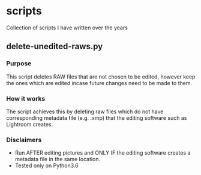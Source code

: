 # scripts
Collection of scripts I have written over the years
## delete-unedited-raws.py
### Purpose
This script deletes RAW files that are not chosen to be edited, however keep the ones which are edited incase future changes need to be made to them.
### How it works
The script achieves this by deleting raw files which do not have corresponding metadata file (e.g. .xmp) that the editing software such as Lightroom creates.
### Disclaimers
* Run AFTER editing pictures and ONLY IF the editing software creates a metadata file in the same location.
* Tested only on Python3.6
